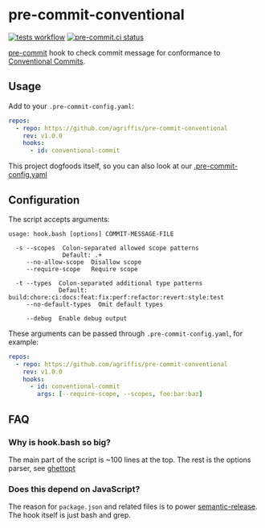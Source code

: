 # pre-commit-conventional

[![tests workflow](https://github.com/agriffis/pre-commit-conventional/actions/workflows/tests.yml/badge.svg)](https://github.com/agriffis/pre-commit-conventional/actions/workflows/tests.yml) [![pre-commit.ci status](https://results.pre-commit.ci/badge/github/agriffis/pre-commit-conventional/main.svg)](https://results.pre-commit.ci/latest/github/agriffis/pre-commit-conventional/main)

[pre-commit](https://pre-commit.com/) hook to check commit message for
conformance to [Conventional Commits](https://www.conventionalcommits.org/).

## Usage

Add to your `.pre-commit-config.yaml`:

```yaml
repos:
  - repo: https://github.com/agriffis/pre-commit-conventional
    rev: v1.0.0
    hooks:
      - id: conventional-commit
```

This project dogfoods itself, so you can also look at our
[.pre-commit-config.yaml](https://github.com/agriffis/pre-commit-conventional/blob/main/.pre-commit-config.yaml)

## Configuration

The script accepts arguments:

```
usage: hook.bash [options] COMMIT-MESSAGE-FILE

  -s --scopes  Colon-separated allowed scope patterns
               Default: .+
     --no-allow-scope  Disallow scope
     --require-scope   Require scope

  -t --types  Colon-separated additional type patterns
              Default: build:chore:ci:docs:feat:fix:perf:refactor:revert:style:test
     --no-default-types  Omit default types

     --debug  Enable debug output
```

These arguments can be passed through `.pre-commit-config.yaml`, for example:

```yaml
repos:
  - repo: https://github.com/agriffis/pre-commit-conventional
    rev: v1.0.0
    hooks:
      - id: conventional-commit
        args: [--require-scope, --scopes, foo:bar:baz]
```

## FAQ

### Why is hook.bash so big?

The main part of the script is ~100 lines at the top. The rest is the options
parser, see [ghettopt](https://github.com/agriffis/ghettopt)

### Does this depend on JavaScript?

The reason for `package.json` and related files is to power
[semantic-release](https://github.com/semantic-release/semantic-release). The
hook itself is just bash and grep.
